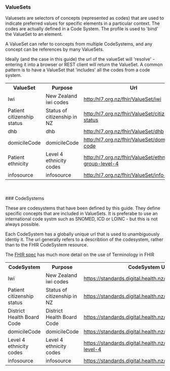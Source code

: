 ### ValueSets

<div>
Valuesets are selectors of concepts (represented as codes) that are used to indicate preferred values for specific elements in a particular context. The codes are actually defined in a Code System. The profile is used to 'bind' the ValueSet to an element.

A ValueSet can refer to concepts from multiple CodeSystems, and any concept can be references by many ValueSets. 

Ideally (and the case in this guide) the url of the valueSet will 'resolve' - entering it into a browser or REST client will return the ValueSet. 
A common pattern is to have a ValueSet that 'includes' all the codes from a code system.
</div>

<table class='table table-bordered table-condensed'>
<tr><th>ValueSet</th><th>Purpose</th><th>Url</th><th>CodeSystem Urls</th></tr>
<tr><td width='20%'>Iwi</td><td>New Zealand iwi codes</td><td><a href='ValueSet-Iwi.html'>http:/hl7.org.nz/fhir/ValueSet/iwi</a></td><td><div><a href='CodeSystem-Iwi.html'>https://standards.digital.health.nz/cs/iwi</a></div></td></tr>
<tr><td width='20%'>Patient citizenship status</td><td>Status of citizenship in NZ</td><td><a href='ValueSet-citizenship-status.html'>http:/hl7.org.nz/fhir/ValueSet/citizenship-status</a></td><td><div><a href='CodeSystem-citizenshipStatus.html'>https://standards.digital.health.nz/cs/citizenshipstatus</a></div></td></tr>
<tr><td width='20%'>dhb</td><td>dhb</td><td><a href='ValueSet-dhb.html'>http:/hl7.org.nz/fhir/ValueSet/dhb</a></td><td><div><a href='CodeSystem-dhb.html'>https://standards.digital.health.nz/cs/dhb-code</a></div></td></tr>
<tr><td width='20%'>domicileCode</td><td>domicileCode</td><td><a href='ValueSet-domicile-code.html'>http:/hl7.org.nz/fhir/ValueSet/domicile-code</a></td><td><div><a href='CodeSystem-domicileCode.html'>https://standards.digital.health.nz/cs/domicile-code</a></div></td></tr>
<tr><td width='20%'>Patient ethnicity</td><td>Level 4 ethnicity codes</td><td><a href='ValueSet-ethnicity.html'>http:/hl7.org.nz/fhir/ValueSet/ethnic-group-level-4</a></td><td><div><a href='CodeSystem-ethnicityL4.html'>https://standards.digital.health.nz/cs/ethnic-group-level-4</a></div></td></tr>
<tr><td width='20%'>infosource</td><td>infosource</td><td><a href='ValueSet-info-source.html'>http:/hl7.org.nz/fhir/ValueSet/info-source</a></td><td><div><a href='CodeSystem-infosource.html'>https://standards.digital.health.nz/cs/infosource</a></div></td></tr>
</table>
<br/></br/>
### CodeSystems

These are codesystems that have been defined by this guide. They define specific concepts that are included in ValueSets. It is preferabe to use an international code systm such as SNOMED, ICD or LOINC - but this is not always possible.

Each CodeSystem has a globally unique url that is used to unambiguously identiy it. The url generally refers to a describtion of the codesystem, rather than to the FHIR CodeSystem resource.

The [FHIR spec](http://hl7.org/fhir/terminology-module.html) has much more detail on the use of Terminology in FHIR

<table class='table table-bordered table-condensed'>
<tr><th>CodeSystem</th><th>Purpose</th><th>CodeSystem Url</th></tr>
<tr><td width='20%'>Iwi</td><td>New Zealand iwi codes</td><td><a href='CodeSystem-Iwi.html'>https://standards.digital.health.nz/cs/iwi</a></td></tr>
<tr><td width='20%'>Patient citizenship status</td><td>Status of citizenship in NZ</td><td><a href='CodeSystem-citizenshipStatus.html'>https://standards.digital.health.nz/cs/citizenshipstatus</a></td></tr>
<tr><td width='20%'>District Health Board Code</td><td>District Health Board Code</td><td><a href='CodeSystem-dhb.html'>https://standards.digital.health.nz/cs/dhb-code</a></td></tr>
<tr><td width='20%'>domicileCode</td><td>domicileCode</td><td><a href='CodeSystem-domicileCode.html'>https://standards.digital.health.nz/cs/domicile-code</a></td></tr>
<tr><td width='20%'>Level 4 ethnicity codes</td><td>Level 4 ethnicity codes</td><td><a href='CodeSystem-ethnicityL4.html'>https://standards.digital.health.nz/cs/ethnic-group-level-4</a></td></tr>
<tr><td width='20%'>infosource</td><td>infosource</td><td><a href='CodeSystem-infosource.html'>https://standards.digital.health.nz/cs/infosource</a></td></tr>